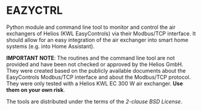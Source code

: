 # EAZYCTRL

Python module and command line tool to monitor and control the air exchangers of
Helios (KWL EasyControls) via their Modbus/TCP interface. It should allow for an
easy integration of the air exchanger into smart home systems (e.g. into Home
Assistant).

**IMPORTANT NOTE**: The routines and the command line tool are not provided and
have been not checked or approved by the Helios GmbH. They were created based on
the publicly available documents about the EasyControls Modbus/TCP interface and
about the Modbus/TCP protocol. They were only tested with a Helios KWL EC 300 W
air exchanger. **Use them on your own risk**.

The tools are distributed under the terms of the *2-clause BSD License*.
